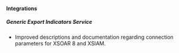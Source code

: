 
#### Integrations

##### Generic Export Indicators Service

- Improved descriptions and documentation regarding connection parameters for XSOAR 8 and XSIAM.
